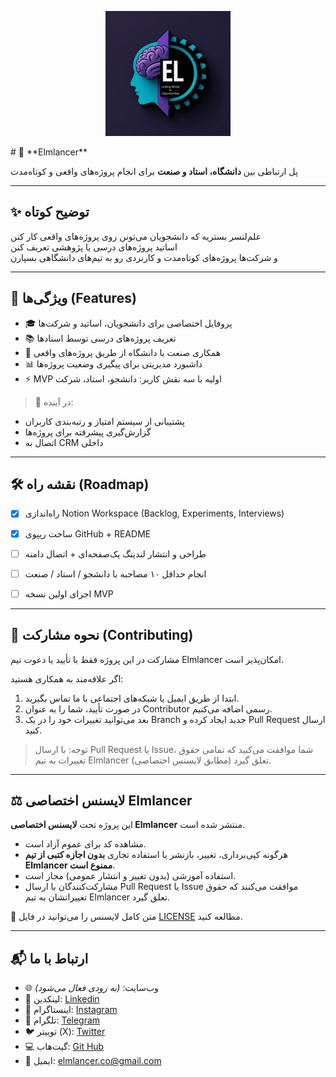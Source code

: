<p align="center">
  <img src="./Logo.PNG" alt="Elmlancer Logo" width="200"/>
</p>
# 🚀 **Elmlancer**

پل ارتباطی بین **دانشگاه، استاد و صنعت** برای انجام پروژه‌های واقعی و کوتاه‌مدت  

---

## ✨ توضیح کوتاه
علم‌لنسر بستریه که دانشجویان می‌تونن روی پروژه‌های واقعی کار کنن  
اساتید پروژه‌های درسی یا پژوهشی تعریف کنن  
و شرکت‌ها پروژه‌های کوتاه‌مدت و کاربردی رو به تیم‌های دانشگاهی بسپارن  

---

## 🔑 ویژگی‌ها (Features)
- 🎓 پروفایل اختصاصی برای دانشجویان، اساتید و شرکت‌ها  
- 📚 تعریف پروژه‌های درسی توسط استادها  
- 🏢 همکاری صنعت با دانشگاه از طریق پروژه‌های واقعی  
- 📊 داشبورد مدیریتی برای پیگیری وضعیت پروژه‌ها  
- ⚡ MVP اولیه با سه نقش کاربر: دانشجو، استاد، شرکت  

> 🚧 در آینده:
- پشتیبانی از سیستم امتیاز و رتبه‌بندی کاربران  
- گزارش‌گیری پیشرفته برای پروژه‌ها  
- اتصال به CRM داخلی  

---

## 🛠 نقشه راه (Roadmap)
- [x] راه‌اندازی Notion Workspace (Backlog, Experiments, Interviews)  
- [x] ساخت ریپوی GitHub + README  
- [ ] طراحی و انتشار لندینگ یک‌صفحه‌ای + اتصال دامنه  
- [ ] انجام حداقل ۱۰ مصاحبه با دانشجو / استاد / صنعت  
- [ ] اجرای اولین نسخه MVP  

 

---

## 🤝 نحوه مشارکت (Contributing)
مشارکت در این پروژه فقط با تأیید یا دعوت تیم Elmlancer امکان‌پذیر است.  

اگر علاقه‌مند به همکاری هستید:  
1. ابتدا از طریق ایمیل یا شبکه‌های اجتماعی با ما تماس بگیرید.  
2. در صورت تأیید، شما را به عنوان Contributor رسمی اضافه می‌کنیم.  
3. بعد می‌توانید تغییرات خود را در یک Branch جدید ایجاد کرده و Pull Request ارسال کنید.  

> توجه: با ارسال Pull Request یا Issue، شما موافقت می‌کنید که تمامی حقوق تغییرات به تیم Elmlancer تعلق گیرد (مطابق لایسنس اختصاصی).

---

## ⚖️ لایسنس اختصاصی Elmlancer

این پروژه تحت **لایسنس اختصاصی Elmlancer** منتشر شده است.  
- مشاهده کد برای عموم آزاد است.  
- هرگونه کپی‌برداری، تغییر، بازنشر یا استفاده تجاری **بدون اجازه کتبی از تیم Elmlancer ممنوع است**.  
- استفاده آموزشی (بدون تغییر و انتشار عمومی) مجاز است.  
- مشارکت‌کنندگان با ارسال Pull Request یا Issue موافقت می‌کنند که حقوق تغییراتشان به تیم Elmlancer تعلق گیرد.  

📄 متن کامل لایسنس را می‌توانید در فایل [LICENSE](./LICENSE) مطالعه کنید.


---

## 📬 ارتباط با ما
- 🌐 وب‌سایت: *(به زودی فعال می‌شود)*  
- 💼 لینکدین: [Linkedin](https://www.linkedin.com/in/elmlancer)  
- 📸 اینستاگرام: [Instagram](https://www.instagram.com/elmlancer)  
- 📢 تلگرام: [Telegram](https://t.me/Elmlancer)  
- 🐦 توییتر (X): [Twitter](https://twitter.com/Elmlancer)
- 💻 گیت‌هاب: [Git Hub](https://github.com/Elmlancer/Elmlancer) 
- 📧 ایمیل: elmlancer.co@gmail.com  
